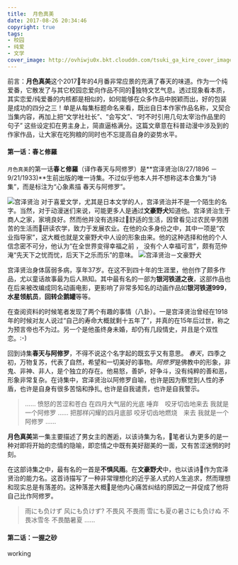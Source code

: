```yaml
---
title:  月色真美
date: 2017-08-26 20:34:46
copyright: true
tags:
- 校园
- 纯爱
- 文学
cover_image: http://ovhiwju0x.bkt.clouddn.com/tsuki_ga_kire_cover_image.jpg
---
```


前言：**月色真美**这个2017年的4月番非常应景的充满了春天的味道。作为一个纯爱番，它散发了与其它校园恋爱向作品不同的独特文艺气息。透过现象看本质，其实恋爱/纯爱番的内核都是相似的，如何能够在众多作品中脱颖而出，好的包装是成功的四分之三！单是从每集标题命名来看，既出自日本作家作品名称，又契合当集内容，再加上把“文学社社长”、“会写文”、“时不时引用几句太宰治作品里的句子” 这些设定扣在男主身上，简直逼格满分。这篇文章意在科普动漫中涉及到的作家作品，让大家在吃狗粮的同时也不忘提高自身的姿势水平。

<!--more-->

[^_^]: 可以从该番中涉及的作者出发来构思文章


#### 第一话：春と修羅

`月色真美`的第一话**春と修羅**（译作春天与阿修罗）是**宫泽贤治(8/27/1896 － 9/21/1933)**生前出版的唯一诗集。不过似乎他本人并不想称这本合集为“诗集”，而是标注为“心象素描 春天与阿修罗”。

![宫泽贤治](http://ovhiwju0x.bkt.clouddn.com/tsuki-ga-kirei-kenji.jpg-post.vertical)
对于喜爱文学，尤其是日本文学的人，宫泽贤治并不是一个陌生的名字。当然，对于动漫迷们来说，可能更多人是通过**文豪野犬**知道他。宫泽贤治生于商人之家，家境良好。然而他并没有选择过舒适的生活，因曾看见过农民辛劳困苦的生活而研读农学，致力于发展农业。在他的众多身份之中，其中一项是“农业指导家”，这大概也就是文豪野犬中人设的形象由来。他的这种选择和他的个人信念密不可分，他认为“在全世界变得幸福之前 ， 没有个人幸福可言”，颇有范仲淹“先天下之忧而忧，后天下之乐而乐”的意味。
![宫泽贤治－文豪野犬 ](http://ovhiwju0x.bkt.clouddn.com/tsuki-ga-kirei-bungo-kenji.png-post.vertical)

宫泽贤治身体孱弱多病，享年37岁。在这不到四十年的生涯里，他创作了颇多作品，尤以童话故事最为后人熟知。其中最有名的一部为**银河铁道之夜**，这部作品也在后来被改编成同名动画电影，更影响了非常多知名的动画作品如**银河铁道999**， **水星领航员**，**回转企鹅罐**等等。

在查阅资料的时候笔者发现了两个有趣的事情（八卦）。一是宫泽贤治曾经在1918年的时候对友人说过“自己的寿命大概就剩十五年了”，并真的在15年后过世，称之为预言帝也不为过。另一个是他虽终身未婚，却仍有几段情史，并且是个双性恋。:-)

回到诗集**春天与阿修罗**，不得不说这个名字起的既玄乎又有意思。 *春天*，四季之初，万物复苏，代表了自然，希望和一切美好的事物。*阿修罗*是佛教中的形象，非鬼、非神、非人，是个独立的存在。他易怒，善妒，好争斗，没有纯粹的善和恶，形象非常复杂。在诗集中，宫泽贤治以阿修罗自喻，也许是因为察觉到人性的矛盾，也许是自身有很多苦恼和挣扎, 也许是自我谴责，也许是自我警示。

> ……
> 愤怒的苦涩和苍白
> 在四月大气层的光底
> 唾弃　咬牙切齿地来去
> 我就是一个阿修罗
> ……
> 把那样闪耀的四月底部
> 咬牙切齿地燃烧　来去
> 我就是一个阿修罗
> ……

**月色真美**第一集主要描述了男女主的邂逅，以该诗集为名，笔者认为更多的是一种对即将开始的恋情的隐喻，即恋情之中既有美好甜美的一面，又有苦涩迷惘的时刻。

在这部诗集之中，最有名的一首是**不惧风雨**。在**文豪野犬**中，也以该诗作为宫泽贤治的能力名。这首诗描写了一种非常理想化的近乎圣人式的人生追求，然而理想和现实总是有落差的。这种落差大概是他内心痛苦纠结的原因之一并促成了他将自己比作阿修罗。

> 雨にも负けず 风にも负けず? 不畏风 不畏雨
> 雪にも夏の暑さにも负けぬ 不畏冰雪冬 不畏酷暑夏
> ……

#### 第二话：一握之砂

 working